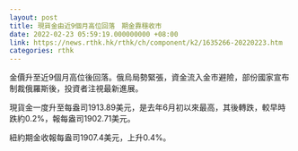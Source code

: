 ```yaml
---
layout: post
title: 現貨金由近9個月高位回落　期金靠穩收市
date: 2022-02-23 05:59:19.000000000 +08:00
link: https://news.rthk.hk/rthk/ch/component/k2/1635266-20220223.htm
categories: rthk
---
```


金價升至近9個月高位後回落。俄烏局勢緊張，資金流入金市避險，部份國家宣布制裁俄羅斯後，投資者注視最新進展。

現貨金一度升至每盎司1913.89美元，是去年6月初以來最高，其後轉跌，較早時跌約0.2%，報每盎司1902.71美元。

紐約期金收報每盎司1907.4美元，上升0.4%。
